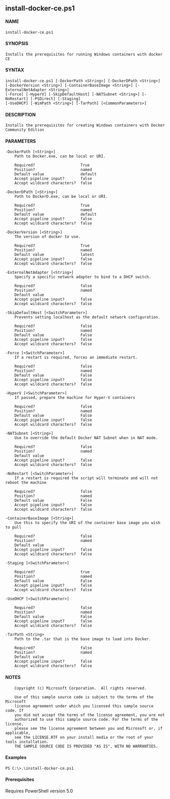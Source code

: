 ## install-docker-ce.ps1

#### NAME
    install-docker-ce.ps1
    
#### SYNOPSIS
    Installs the prerequisites for running Windows containers with docker CE
    
#### SYNTAX
    install-docker-ce.ps1 [-DockerPath <String>] [-DockerDPath <String>] [-DockerVersion <String>] [-ContainerBaseImage <String>] [-ExternalNetAdapter <String>] 
    [-Force] [-HyperV] [-SkipDefaultHost] [-NATSubnet <String>] [-NoRestart] [-PSDirect] [-Staging] 
    [-UseDHCP] [-WimPath <String>] [-TarPath] [<CommonParameters>]
    
    
#### DESCRIPTION
    Installs the prerequisites for creating Windows containers with Docker Community Edition
    

#### PARAMETERS
    -DockerPath [<String>]
        Path to Docker.exe, can be local or URI.
        
        Required?                    True
        Position?                    named
        Default value                default
        Accept pipeline input?       false
        Accept wildcard characters?  false

    -DockerDPath [<String>]
        Path to DockerD.exe, can be local or URI.
        
        Required?                    True
        Position?                    named
        Default value                default
        Accept pipeline input?       false
        Accept wildcard characters?  false

    -DockerVersion [<String>]
        The version of docker to use.
        
        Required?                    True
        Position?                    named
        Default value                latest
        Accept pipeline input?       false
        Accept wildcard characters?  false
        
    -ExternalNetAdapter [<String>]
        Specify a specific network adapter to bind to a DHCP switch.
        
        Required?                    false
        Position?                    named
        Default value                
        Accept pipeline input?       false
        Accept wildcard characters?  false

    -SkipDefaultHost [<SwitchParameter>]
        Prevents setting localhost as the default network configuration.

        Required?                    false
        Position?                    named
        Default value                False
        Accept pipeline input?       false
        Accept wildcard characters?  false
        
    -Force [<SwitchParameter>]
        If a restart is required, forces an immediate restart.
        
        Required?                    false
        Position?                    named
        Default value                False
        Accept pipeline input?       false
        Accept wildcard characters?  false
        
    -HyperV [<SwitchParameter>]
        If passed, prepare the machine for Hyper-V containers
        
        Required?                    false
        Position?                    named
        Default value                False
        Accept pipeline input?       false
        Accept wildcard characters?  false

    -NATSubnet [<String>]
        Use to override the default Docker NAT Subnet when in NAT mode.

        Required?                    false
        Position?                    named
        Default value                
        Accept pipeline input?       false
        Accept wildcard characters?  false
        
    -NoRestart [<SwitchParameter>]
        If a restart is required the script will terminate and will not reboot the machine
        
        Required?                    false
        Position?                    named
        Default value                False
        Accept pipeline input?       false
        Accept wildcard characters?  false
        
    -ContainerBaseImage [<String>]
        Use this to specify the URI of the container base image you wish to pull
        
        Required?                    false
        Position?                    named
        Default value                
        Accept pipeline input?       false
        Accept wildcard characters?  false
        
    -Staging [<SwitchParameter>]
        
        Required?                    true
        Position?                    named
        Default value                False
        Accept pipeline input?       false
        Accept wildcard characters?  false
        
    -UseDHCP [<SwitchParameter>]
        
        Required?                    false
        Position?                    named
        Default value                False
        Accept pipeline input?       false
        Accept wildcard characters?  false
        
    -TarPath <String>
        Path to the .tar that is the base image to load into Docker.
        
        Required?                    false
        Position?                    named
        Default value                
        Accept pipeline input?       false
        Accept wildcard characters?  false
        
#### NOTES
        Copyright (c) Microsoft Corporation.  All rights reserved.
        
        Use of this sample source code is subject to the terms of the Microsoft
        license agreement under which you licensed this sample source code. If
        you did not accept the terms of the license agreement, you are not
        authorized to use this sample source code. For the terms of the license,
        please see the license agreement between you and Microsoft or, if applicable,
        see the LICENSE.RTF on your install media or the root of your tools installation.
        THE SAMPLE SOURCE CODE IS PROVIDED "AS IS", WITH NO WARRANTIES.
    
#### Examples
    
    PS C:\>.\install-docker-ce.ps1
    
#### Prerequisites
Requires PowerShell version 5.0
